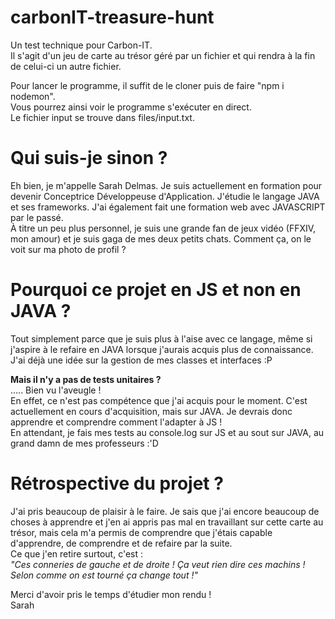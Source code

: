 # carbonIT-treasure-hunt
Un test technique pour Carbon-IT.<br/>
Il s'agit d'un jeu de carte au trésor géré par un fichier et qui rendra à la fin de celui-ci un autre fichier.<br/>

Pour lancer le programme, il suffit de le cloner puis de faire "npm i nodemon".<br/>
Vous pourrez ainsi voir le programme s'exécuter en direct.<br/>
Le fichier input se trouve dans files/input.txt.<br/>


# Qui suis-je sinon ? 
Eh bien, je m'appelle Sarah Delmas. Je suis actuellement en formation pour devenir Conceptrice Développeuse d'Application. J'étudie le langage JAVA et ses frameworks. J'ai également fait une formation web avec JAVASCRIPT par le passé.<br/>
À titre un peu plus personnel, je suis une grande fan de jeux vidéo (FFXIV, mon amour) et je suis gaga de mes deux petits chats. Comment ça, on le voit sur ma photo de profil ?<br/>

# Pourquoi ce projet en JS et non en JAVA ?
Tout simplement parce que je suis plus à l'aise avec ce langage, même si j'aspire à le refaire en JAVA lorsque j'aurais acquis plus de connaissance. J'ai déjà une idée sur la gestion de mes classes et interfaces :P

**Mais il n'y a pas de tests unitaires ?**<br/>
..... Bien vu l'aveugle !<br/>
En effet, ce n'est pas compétence que j'ai acquis pour le moment. C'est actuellement en cours d'acquisition, mais sur JAVA. Je devrais donc apprendre et comprendre comment l'adapter à JS !<br/>
En attendant, je fais mes tests au console.log sur JS et au sout sur JAVA, au grand damn de mes professeurs :'D<br/>

# Rétrospective du projet ?
J'ai pris beaucoup de plaisir à le faire. Je sais que j'ai encore beaucoup de choses à apprendre et j'en ai appris pas mal en travaillant sur cette carte au trésor, mais cela m'a permis de comprendre que j'étais capable d'apprendre, de comprendre et de refaire par la suite.<br/>
Ce que j'en retire surtout, c'est :<br/>
_"Ces conneries de gauche et de droite ! Ça veut rien dire ces machins ! Selon comme on est tourné ça change tout !"_

Merci d'avoir pris le temps d'étudier mon rendu !<br/>
Sarah
